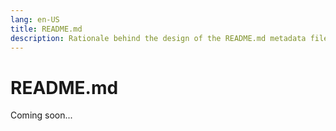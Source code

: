 ```yaml
---
lang: en-US
title: README.md
description: Rationale behind the design of the README.md metadata file
---
```


# README.md

Coming soon...
